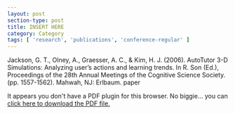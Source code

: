 ```yaml
---
layout: post
section-type: post
title: INSERT HERE
category: Category
tags: [ 'research', 'publications', 'conference-regular' ]
---
```

Jackson, G. T., Olney, A., Graesser, A. C., & Kim, H. J. (2006). AutoTutor 3-D Simulations: Analyzing user’s actions and learning trends. In R. Son (Ed.), Proceedings of the 28th Annual Meetings of the Cognitive Science Society. (pp. 1557-1562). Mahwah, NJ: Erlbaum. paper

<object data="https://umdrive.memphis.edu/aolney/public/publications/INSERTHERE" type="application/pdf" width="100%" height="600px">
 
  <p>It appears you don't have a PDF plugin for this browser.
  No biggie... you can <a href="https://umdrive.memphis.edu/aolney/public/publications/INSERTHERE">click here to
  download the PDF file.</a></p>
  
</object>

